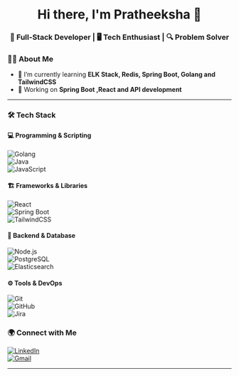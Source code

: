 <!-- Profile Header -->
<h1 align="center">Hi there, I'm Pratheeksha 👋</h1>
<h3 align="center">🚀 Full-Stack Developer | 🖥️ Tech Enthusiast | 🔍 Problem Solver </h3>

<!-- About Me -->
### 👩‍💻 About Me  
- 🌱 I’m currently learning **ELK Stack, Redis, Spring Boot, Golang and TailwindCSS**  
- 🎯 Working on **Spring Boot ,React and API development**
---

<!-- Skills Section -->
### 🛠 Tech Stack  
#### 💻 Programming & Scripting  
![Golang](https://img.shields.io/badge/Golang-00ADD8?style=flat&logo=go&logoColor=white)  
![Java](https://img.shields.io/badge/Java-ED8B00?style=flat&logo=openjdk&logoColor=white)  
![JavaScript](https://img.shields.io/badge/JavaScript-F7DF1E?style=flat&logo=javascript&logoColor=black)   

#### 🏗️ Frameworks & Libraries  
![React](https://img.shields.io/badge/React-61DAFB?style=flat&logo=react&logoColor=black)  
![Spring Boot](https://img.shields.io/badge/Spring%20Boot-6DB33F?style=flat&logo=spring-boot&logoColor=white)  
![TailwindCSS](https://img.shields.io/badge/TailwindCSS-38B2AC?style=flat&logo=tailwind-css&logoColor=white)  

#### 📡 Backend & Database  
![Node.js](https://img.shields.io/badge/Node.js-43853D?style=flat&logo=node.js&logoColor=white)  
![PostgreSQL](https://img.shields.io/badge/PostgreSQL-336791?style=flat&logo=postgresql&logoColor=white)  
![Elasticsearch](https://img.shields.io/badge/Elasticsearch-005571?style=flat&logo=elasticsearch&logoColor=white)  

#### ⚙️ Tools & DevOps  
![Git](https://img.shields.io/badge/Git-F05032?style=flat&logo=git&logoColor=white)  
![GitHub](https://img.shields.io/badge/GitHub-181717?style=flat&logo=github&logoColor=white)  
![Jira](https://img.shields.io/badge/Jira-0052CC?style=flat&logo=jira&logoColor=white)  

<!-- Connect with Me -->
### 🌍 Connect with Me  
[![LinkedIn](https://img.shields.io/badge/LinkedIn-0077B5?style=flat&logo=linkedin&logoColor=white)](https://www.linkedin.com/in/pratheeksha/)   
[![Gmail](https://img.shields.io/badge/Gmail-D14836?style=flat&logo=gmail&logoColor=white)](mailto:pratheeksharaju2004@gmail.com)  

---
